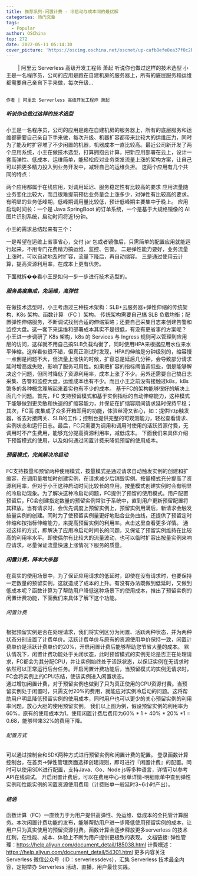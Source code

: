 ```yaml
---
title: 推荐系列-闲置计费 - 冷启动与成本间的最优解
categories: 热门文章
tags:
  - Popular
author: OSChina
top: 272
date: 2022-05-11 05:14:30
cover_picture: 'https://oscimg.oschina.net/oscnet/up-cafb8efe8ea37f0c2bae281b30deb622422.png'
---
```


&emsp;&emsp; | 阿里云 Serverless 高级开发工程师 萧起 听说你也做过这样的技术选型 小王是一名程序员，公司的应用是跑在自建机房的服务器上，所有的底层服务和运维都需要自己亲自下手来做，每次升级...
<!-- more -->

                                                                                                                                                                                        作者 | 阿里云 Serverless 高级开发工程师 萧起 
##### 听说你也做过这样的技术选型 
小王是一名程序员，公司的应用是跑在自建机房的服务器上，所有的底层服务和运维都需要自己亲自下手来做，每次升级、机器扩容都带来比较大的运维压力，同时为了能及时扩容堆了不少闲置的机器，机器成本一直比较高。最近公司新开发了两个应用系统，小王在做技术选型，打算拥抱云计算，把新应用部署在云上，设计一套高弹性、低成本、运维简单，能轻松应对业务突发流量上涨的架构方案，让自己可以把更多精力投入到业务开发中，减轻自己的运维负担。 
这两个应用有几个共同的特点： 
 
 两个应用都属于在线应用，对调用延迟、服务稳定性有比较高的要求 
 应用流量随业务变化比较大，而且很难提前预估业务量会上涨多少，对弹性有比较高的要求。 
 有明显的业务低峰期，低峰期调用量比较低，预计低峰期主要集中于晚上。 
 应用启动时间长：一个是 Java SpringBoot 的订单系统，一个是基于大规格镜像的 AI 图片识别系统，启动时间将近1分钟。 
 
小王的需求总结起来有三个： 
 
 一是希望在运维上省事省心，交付 jar 包或者镜像后，只需简单的配置应用就能运行起来，不用专门花费精力搞运维、监控、告警。 
 二是弹性能力要好，业务流量上涨时，可以自动地及时扩容，流量下降后，再自动缩容。 
 三是通过使用云计算，提高资源利用率，在成本上更有优势。 
 
下面就拆��看小王是如何一步一步进行技术选型的。 
##### 服务高度集成，免运维，高弹性 
在做技术选型时，小王考虑过三种技术架构：SLB+云服务器+弹性伸缩的传统架构、K8s 架构、函数计算 （FC ）架构。  传统架构需要自己搞 SLB 负载均衡；配置弹性伸缩服务，不断调试找到合适的伸缩策略；还要自己采集日志来创建告警和监控大盘。这一套下来运维和部署成本其实不是很低，有没有更省事的方案呢？ 
小王进一步调研了 K8s 架构，k8s 的 Services 与 Ingress 规则可以管理到应用层的访问，这样就不用自己搞SLB负载均衡了，同时使用HPA来根据应用水位来水平伸缩。这样看似很不错，但真正测试时发现，HPA的伸缩是分钟级别的，缩容慢一点倒是问题不大，但流量上涨快的时候，扩容总是延后几分钟，会导致部分请求延时增高或失败，影响了服务可用性。如果把扩容的指标阈值调低些，倒是能够解决这个问题，但同时降低了资源利用率，成本上涨了不少。另外还需要自己搞日志采集、告警和监控大盘，运维成本也有不少。而且小王之前没有接触过k8s，k8s繁多的各种概念理解起来着实也有不少的成本。 
基于FC的架构能够很好的解决上面几个问题。首先，FC 支持预留模式和基于实例指标的自动伸缩能力，这种模式下能够做到更灵敏和快速的扩缩容能力，并保证在扩缩容期间请求延时保持平稳；其次，FC高 度集成了众多开箱即用的功能，体验丝滑又省心，如：提供http触发器，省去对接网关、SLB的工作；控制台提供完整的可观测能力，轻松查看请求、实例状态和运行日志。最后，FC只需要为调用和调用时使用的活跃资源付费，无调用时不产生费用，能够充分提高资源利用率，减低成本。 
下面我们来具体介绍下预留模式的使用，以及如何通过闲置计费来降低预留的使用成本。 
##### 预留模式，完美解决冷启动 
FC支持按量和预留两种使用模式，按量模式是通过请求自动触发实例的创建和扩缩容，在调用量增加时创建实例，在请求减少后销毁实例。按量模式充分提高了资源利用率，但对于小王这种启动时间比较长的应用，按量模式创建实例时会有明显的冷启动现象。为了解决这种冷启动问题，FC提供了预留的使用模式。用户配置预留后，FC会创建指定数量的预留实例常驻于系统中，直到用户更新预留配置将其释放。当有请求时，会优先调度上预留实例上，预留实例用满后，新请求会触发按量实例的创建。同时为了使预留实例量更好地贴合业务曲线，还提供了预留定时伸缩和按指标伸缩能力，来提高预留实例的利用率。点击这里查看更多详情。 
通过这样的方式，即解决了应用冷启动时间长的问题，又保证了预留实例维持在比较高的利用率水平。即使偶尔有比较大的流量波动，也可以临时扩容出按量实例来响应请求，尽量保证流量快速上涨情况下服务的质量。  
##### 闲置计费，降本大杀器 
在真实的使用场景中，为了保证应用请求的低延时，即使在没有请求时，也要保持一定数量的预留实例，这就造成了成本的上升。有没有办法既做到低延时，又做到低成本呢？函数计算为了帮助用户降低这种场景下的使用成本，推出了预留实例的闲置计费功能，下面我们来具体了解下这个功能。 
###### 闲置计费 
根据预留实例是否在处理请求，我们将实例区分为闲置、活跃两种状态，并为两种状态分别设置了计费单价。活跃计费单价与原有的资源使用单价保持一致，闲置计费单价是活跃计费单价的20%，开启闲置计费后能够帮助您节省大量的成本。  默认情况下，闲置计费功能处于关闭状态，此时预留模式的实例无论是否正在处理请求，FC都会为其分配CPU，并让实例始终处于活跃状态，以保证实例在无请求时依然可以正常运行后台任务。开启闲置计费功能后，当预留模式的实例无请求时，FC会将实例上的CPU冻结，使该实例进入闲置状态。  
通过增加闲置计费，对于预留实例也做到了只为真正使用的CPU资源付费。当预留实例处于闲置时，只需支付20%的费用，就能应对实例冷启动的问题。这将帮助用户明显降低预留实例的使用成本，同时用户也可以更少的关心预留实例的利用率问题，放心大胆的使用预留实例。 我们以上图为例，假设预留实例的利用率为60%，原有的使用成本为1。使用闲置计费后费用为60% * 1 + 40% * 20% *1 = 0.68，能够带来32%的费用下降。 
###### 配置方式 
可以通过控制台和SDK两种方式进行预留实例和闲置计费的配置。 
登录函数计算控制台，在首页->弹性管理页面选择创建规则，即可进行『闲置计费』的配置。同时可以使用SDK进行配置，支持Java、Go、Node.js等多种语言，详情可以参考API在线调试。  开启闲置计费后，可以在费用中心-账单详情-明细账单中查到弹性实例和性能实例的闲置资源使用费用（计费账单一般延时3~6小时产出）。  
##### 结语 
函数计算（FC）一直致力于为用户提供高弹性、免运维、低成本的全托管计算服务。本次闲置计费功能的发布，能够帮助用户进一步降低使用预留实例的成本，让用户只为真实使用的预留资源付费。函数计算会逐步释放更多serverless 的技术红利，在性能、成本、体验上不断为用户提供更极致的表现。 
文档链接: 弹性管理：https://help.aliyun.com/document_detail/185038.html 计费概述：https://help.aliyun.com/document_detail/54301.html 
更多内容关注 Serverless 微信公众号（ID：serverlessdevs），汇集 Serverless 技术最全内容，定期举办 Serverless 活动、直播，用户最佳实践。
                                        
